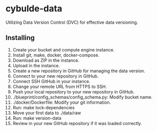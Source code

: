 # cybulde-data
Utilizing Data Version Control (DVC) for effective data versioning.
## Installing
1. Create your bucket and compute engine instance.
2. Install git, make, docker, docker-compose.
3. Download as ZIP in the instance.
4. Upload in the instance.
5. Create a new repository in GitHub for managing the data version.
6. Connect to your new repository in GitHub.
7. Connect SSH GitHub in your instance.
8. Change your remote URL from HTTPS to SSH.
9. Push your local repository to your new repository in GitHub.
10. ./blueprint/config_schemas/config_schema.py: Modify bucket name.
11. ./docker/Dockerfile: Modify your git information.
12. Run: make lock-dependencies
13. Move your first data to ./data/raw
14. Run: make version-data
15. Review in your new GitHub repository if it was loaded correctly.
